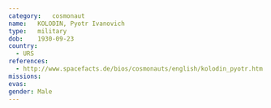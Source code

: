 ```yaml
---
category:	cosmonaut
name:	KOLODIN, Pyotr Ivanovich 
type:	military
dob:	1930-09-23
country:
  - URS
references:
  - http://www.spacefacts.de/bios/cosmonauts/english/kolodin_pyotr.htm
missions:
evas:
gender:	Male
---
```


